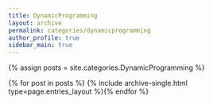 ```yaml
---
title: DynamicProgramming
layout: archive
permalink: categories/dynamicprogramming
author_profile: true
sidebar_main: true
---
```




{% assign posts = site.categories.DynamicProgramming %}

{% for post in posts %} {% include archive-single.html type=page.entries_layout %}{% endfor %}

